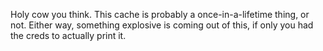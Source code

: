 Holy cow you think. This cache is probably a once-in-a-lifetime thing, or not. Either way, something explosive is coming out of this, if only you had the creds to actually print it.
